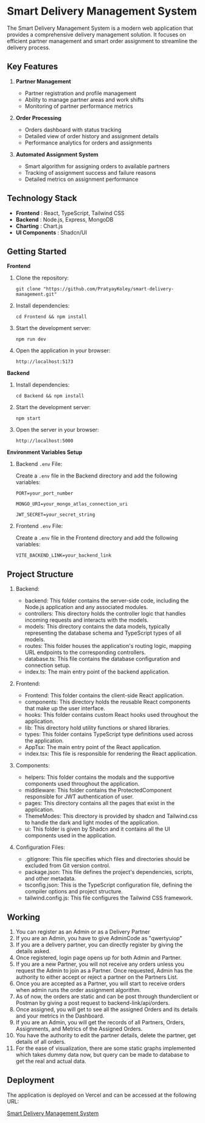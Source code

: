 # Smart Delivery Management System

The Smart Delivery Management System is a modern web application that provides a comprehensive delivery management solution. It focuses on efficient partner management and smart order assignment to streamline the delivery process.

## Key Features

1. **Partner Management**

   * Partner registration and profile management
   * Ability to manage partner areas and work shifts
   * Monitoring of partner performance metrics
2. **Order Processing**

   * Orders dashboard with status tracking
   * Detailed view of order history and assignment details
   * Performance analytics for orders and assignments
3. **Automated Assignment System**

   * Smart algorithm for assigning orders to available partners
   * Tracking of assignment success and failure reasons
   * Detailed metrics on assignment performance

## Technology Stack

* **Frontend** : React, TypeScript, Tailwind CSS
* **Backend** : Node.js, Express, MongoDB
* **Charting** : Chart.js
* **UI Components** : Shadcn/UI

## Getting Started

**Frontend**

1. Clone the repository:
   ```
   git clone "https://github.com/PratyayKoley/smart-delivery-management.git"
   ```
2. Install dependencies:
   ```
   cd Frontend && npm install
   ```
3. Start the development server:
   ```
   npm run dev
   ```
4. Open the application in your browser:
   ```
   http://localhost:5173
   ```

**Backend**

1. Install dependencies:
   ```
   cd Backend && npm install
   ```
2. Start the development server:
   ```
   npm start
   ```
3. Open the server in your browser:
   ```
   http://localhost:5000
   ```

**Environment Variables Setup**

1. Backend `.env` File:

   Create a `.env` file in the Backend directory and add the following variables:

   ```
   PORT=your_port_number

   MONGO_URI=your_mongo_atlas_connection_uri

   JWT_SECRET=your_secret_string
   ```
2. Frontend `.env` File:

   Create a `.env` file in the Frontend directory and add the following variables:

   ```
   VITE_BACKEND_LINK=your_backend_link
   ```

## Project Structure

1. Backend:

   * backend: This folder contains the server-side code, including the Node.js application and any associated modules.
   * controllers: This directory holds the controller logic that handles incoming requests and interacts with the models.
   * models: This directory contains the data models, typically representing the database schema and TypeScript types of all models.
   * routes: This folder houses the application's routing logic, mapping URL endpoints to the corresponding controllers.
   * database.ts: This file contains the database configuration and connection setup.
   * index.ts: The main entry point of the backend application.
2. Frontend:

   * Frontend: This folder contains the client-side React application.
   * components: This directory holds the reusable React components that make up the user interface.
   * hooks: This folder contains custom React hooks used throughout the application.
   * lib: This directory hold utility functions or shared libraries.
   * types: This folder contains TypeScript type definitions used across the application.
   * AppTsx: The main entry point of the React application.
   * index.tsx: This file is responsible for rendering the React application.
3. Components:

   * helpers: This folder contains the modals and the supportive components used throughout the application.
   * middleware: This folder contains the ProtectedComponent responsible for JWT authentication of user.
   * pages: This directory contains all the pages that exist in the application.
   * ThemeModes: This directory is provided by shadcn and Tailwind.css to handle the dark and light modes of the application.
   * ui: This folder is given by Shadcn and it contains all the UI components used in the application.
4. Configuration Files:

   * .gitignore: This file specifies which files and directories should be excluded from Git version control.
   * package.json: This file defines the project's dependencies, scripts, and other metadata.
   * tsconfig.json: This is the TypeScript configuration file, defining the compiler options and project structure.
   * tailwind.config.js: This file configures the Tailwind CSS framework.

## Working

1. You can register as an Admin or as a Delivery Partner
2. If you are an Admin, you have to give AdminCode as "qwertyuiop"
3. If you are a delivery partner, you can directly register by giving the details asked.
4. Once registered, login page opens up for both Admin and Partner.
5. If you are a new Partner, you will not receive any orders unless you request the Admin to join as a Partner. Once requested, Admin has the authority to either accept or reject a partner on the Partners List.
6. Once you are accepted as a Partner, you will start to receive orders when admin runs the order assignment algorithm.
7. As of now, the orders are static and can be post through thunderclient or Postman by giving a post request to backend-link/api/orders.
8. Once assigned, you will get to see all the assigned Orders and its details and your metrics in the Dashboard.
9. If you are an Admin, you will get the records of all Partners, Orders, Assignments, and Metrics of the Assigned Orders.
10. You have the authority to edit the partner details, delete the partner, get details of all orders.
11. For the ease of visualization, there are some static graphs implemented which takes dummy data now, but query can be made to database to get the real and actual data.

## Deployment

The application is deployed on Vercel and can be accessed at the following URL:

[Smart Delivery Management System](https://smart-delivery-management-system.vercel.app/)
